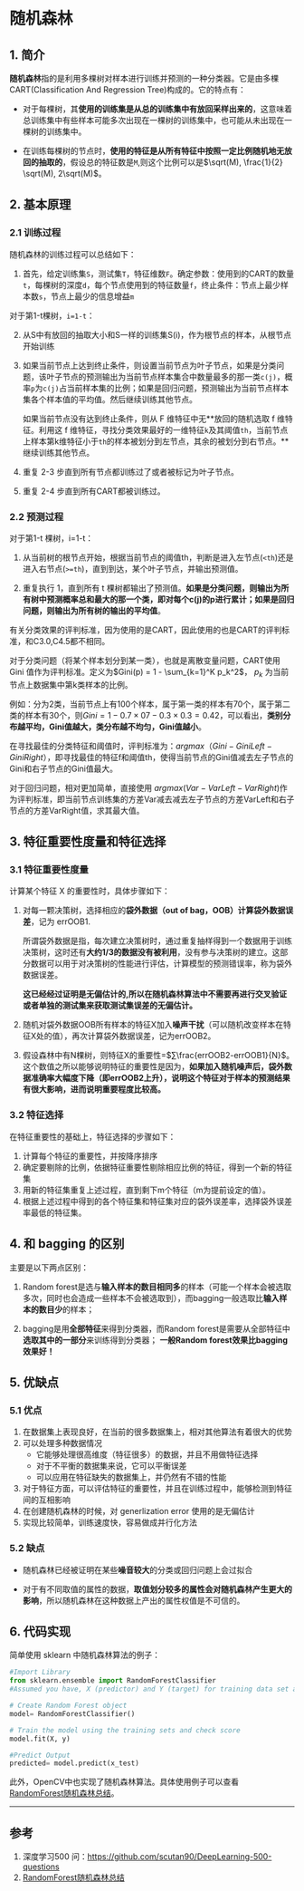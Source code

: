 # 随机森林

## 1. 简介

**随机森林**指的是利用多棵树对样本进行训练并预测的一种分类器。它是由多棵CART(Classification And Regression Tree)构成的。它的特点有：

- 对于每棵树，其**使用的训练集是从总的训练集中有放回采样出来的**，这意味着总训练集中有些样本可能多次出现在一棵树的训练集中，也可能从未出现在一棵树的训练集中。

- 在训练每棵树的节点时，**使用的特征是从所有特征中按照一定比例随机地无放回的抽取的**，假设总的特征数是`M`,则这个比例可以是$\sqrt(M), \frac{1}{2} \sqrt(M), 2\sqrt(M)$。





## 2. 基本原理

### 2.1 训练过程

随机森林的训练过程可以总结如下：

1. 首先，给定训练集`S`，测试集`T`，特征维数`F`。确定参数：使用到的CART的数量`t`，每棵树的深度`d`，每个节点使用到的特征数量`f`，终止条件：节点上最少样本数`s`，节点上最少的信息增益`m`

对于第1-t棵树，`i=1-t`：

2. 从S中有放回的抽取大小和S一样的训练集S(i)，作为根节点的样本，从根节点开始训练

3. 如果当前节点上达到终止条件，则设置当前节点为叶子节点，如果是分类问题，该叶子节点的预测输出为当前节点样本集合中数量最多的那一类`c(j)`，概率`p`为`c(j)`占当前样本集的比例；如果是回归问题，预测输出为当前节点样本集各个样本值的平均值。然后继续训练其他节点。

   如果当前节点没有达到终止条件，则从 F 维特征中无**放回的随机选取 f 维特征。利用这 f 维特征，寻找分类效果最好的一维特征`k`及其阈值`th`，当前节点上样本第k维特征小于`th`的样本被划分到左节点，其余的被划分到右节点。**继续训练其他节点。

4. 重复 2-3 步直到所有节点都训练过了或者被标记为叶子节点。

5. 重复 2-4 步直到所有CART都被训练过。



### 2.2 预测过程

对于第1-t 棵树，i=1-t：

1. 从当前树的根节点开始，根据当前节点的阈值th，判断是进入左节点(`<th`)还是进入右节点(`>=th`)，直到到达，某个叶子节点，并输出预测值。

2. 重复执行 1，直到所有 t 棵树都输出了预测值。**如果是分类问题，则输出为所有树中预测概率总和最大的那一个类，即对每个c(j)的p进行累计；如果是回归问题，则输出为所有树的输出的平均值**。



有关分类效果的评判标准，因为使用的是CART，因此使用的也是CART的评判标准，和C3.0,C4.5都不相同。

对于分类问题（将某个样本划分到某一类），也就是离散变量问题，CART使用 Gini 值作为评判标准。定义为$Gini(p) = 1 - \sum_{k=1}^K p_k^2$，  $p_k$ 为当前节点上数据集中第k类样本的比例。

例如：分为2类，当前节点上有100个样本，属于第一类的样本有70个，属于第二类的样本有30个，则$Gini=1-0.7×07-0.3×0.3=0.42$，可以看出，**类别分布越平均，Gini值越大，类分布越不均匀，Gini值越小**。

在寻找最佳的分类特征和阈值时，评判标准为：$argmax（Gini-GiniLeft-GiniRight）$，即寻找最佳的特征f和阈值th，使得当前节点的Gini值减去左子节点的Gini和右子节点的Gini值最大。

对于回归问题，相对更加简单，直接使用 $argmax(Var-VarLeft-VarRight)$作为评判标准，即当前节点训练集的方差Var减去减去左子节点的方差VarLeft和右子节点的方差VarRight值，求其最大值。



## 3. 特征重要性度量和特征选择

### 3.1 特征重要性度量

计算某个特征 X 的重要性时，具体步骤如下：

1. 对每一颗决策树，选择相应的**袋外数据（out of bag，OOB）计算袋外数据误差**，记为 errOOB1.

   所谓袋外数据是指，每次建立决策树时，通过重复抽样得到一个数据用于训练决策树，这时还有**大约1/3的数据没有被利用**，没有参与决策树的建立。这部分数据可以用于对决策树的性能进行评估，计算模型的预测错误率，称为袋外数据误差。

   **这已经经过证明是无偏估计的,所以在随机森林算法中不需要再进行交叉验证或者单独的测试集来获取测试集误差的无偏估计。**

2. 随机对袋外数据OOB所有样本的特征X加入**噪声干扰**（可以随机改变样本在特征X处的值），再次计算袋外数据误差，记为errOOB2。

3. 假设森林中有N棵树，则特征X的重要性=$∑\frac{errOOB2-errOOB1}{N}$。这个数值之所以能够说明特征的重要性是因为，**如果加入随机噪声后，袋外数据准确率大幅度下降（即errOOB2上升），说明这个特征对于样本的预测结果有很大影响，进而说明重要程度比较高。**



### 3.2 特征选择

在特征重要性的基础上，特征选择的步骤如下：

1. 计算每个特征的重要性，并按降序排序
2. 确定要剔除的比例，依据特征重要性剔除相应比例的特征，得到一个新的特征集
3. 用新的特征集重复上述过程，直到剩下m个特征（m为提前设定的值）。
4. 根据上述过程中得到的各个特征集和特征集对应的袋外误差率，选择袋外误差率最低的特征集。



## 4. 和 bagging 的区别

主要是以下两点区别：

1. Random forest是选与**输入样本的数目相同多**的样本（可能一个样本会被选取多次，同时也会造成一些样本不会被选取到），而bagging一般选取比**输入样本的数目少**的样本；

2. bagging是用**全部特征**来得到分类器，而Random forest是需要从全部特征中**选取其中的一部分**来训练得到分类器； **一般Random forest效果比bagging效果好！**





## 5. 优缺点

### 5.1 优点

1. 在数据集上表现良好，在当前的很多数据集上，相对其他算法有着很大的优势
2. 可以处理多种数据情况
   - 它能够处理很高维度（特征很多）的数据，并且不用做特征选择
   - 对于不平衡的数据集来说，它可以平衡误差
   - 可以应用在特征缺失的数据集上，并仍然有不错的性能
3. 对于特征方面，可以评估特征的重要性，并且在训练过程中，能够检测到特征间的互相影响
4. 在创建随机森林的时候，对 generlization error 使用的是无偏估计
5. 实现比较简单，训练速度快，容易做成并行化方法



### 5.2 缺点

- 随机森林已经被证明在某些**噪音较大**的分类或回归问题上会过拟合

- 对于有不同取值的属性的数据，**取值划分较多的属性会对随机森林产生更大的影响**，所以随机森林在这种数据上产出的属性权值是不可信的。





## 6. 代码实现

简单使用 sklearn 中随机森林算法的例子：

```python
#Import Library
from sklearn.ensemble import RandomForestClassifier
#Assumed you have, X (predictor) and Y (target) for training data set and x_test(predictor) of test_dataset

# Create Random Forest object
model= RandomForestClassifier()

# Train the model using the training sets and check score
model.fit(X, y)

#Predict Output
predicted= model.predict(x_test)
```

此外，OpenCV中也实现了随机森林算法。具体使用例子可以查看 [RandomForest随机森林总结](http://www.cnblogs.com/hrlnw/p/3850459.html)。






---
## 参考

1. 深度学习500 问：https://github.com/scutan90/DeepLearning-500-questions
2. [RandomForest随机森林总结](http://www.cnblogs.com/hrlnw/p/3850459.html)